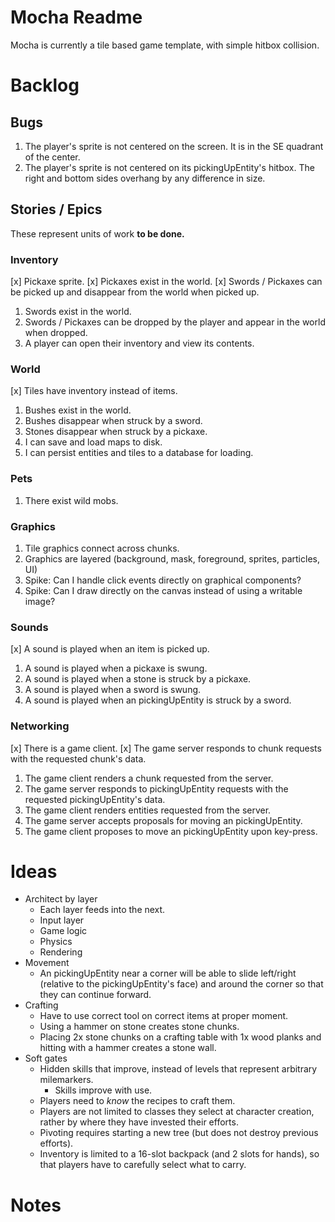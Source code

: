 # Mocha Readme
Mocha is currently a tile based game template, with simple hitbox collision.
 

# Backlog
## Bugs
1. The player's sprite is not centered on the screen. It is in the SE quadrant of the center.
1. The player's sprite is not centered on its pickingUpEntity's hitbox. The right and bottom sides overhang by any difference in size.

## Stories / Epics
These represent units of work **to be done.**

### Inventory
[x] Pickaxe sprite.
[x] Pickaxes exist in the world.
[x] Swords / Pickaxes can be picked up and disappear from the world when picked up.
1. Swords exist in the world.
1. Swords / Pickaxes can be dropped by the player and appear in the world when dropped.
1. A player can open their inventory and view its contents.

### World
[x] Tiles have inventory instead of items.
1. Bushes exist in the world.
1. Bushes disappear when struck by a sword.
1. Stones disappear when struck by a pickaxe.
1. I can save and load maps to disk.
1. I can persist entities and tiles to a database for loading.

### Pets
1. There exist wild mobs.

### Graphics
1. Tile graphics connect across chunks.
1. Graphics are layered (background, mask, foreground, sprites, particles, UI)
1. Spike: Can I handle click events directly on graphical components? 
1. Spike: Can I draw directly on the canvas instead of using a writable image?

### Sounds
[x] A sound is played when an item is picked up.
1. A sound is played when a pickaxe is swung.
1. A sound is played when a stone is struck by a pickaxe.
1. A sound is played when a sword is swung.
1. A sound is played when an pickingUpEntity is struck by a sword.

### Networking
[x] There is a game client.
[x] The game server responds to chunk requests with the requested chunk's data.
1. The game client renders a chunk requested from the server.
1. The game server responds to pickingUpEntity requests with the requested pickingUpEntity's data.
1. The game client renders entities requested from the server.
1. The game server accepts proposals for moving an pickingUpEntity.
1. The game client proposes to move an pickingUpEntity upon key-press.

# Ideas
+ Architect by layer
  + Each layer feeds into the next.
  + Input layer
  + Game logic
  + Physics
  + Rendering
+ Movement
  + An pickingUpEntity near a corner will be able to slide left/right (relative to the pickingUpEntity's face) and around the corner so that they can continue forward.
+ Crafting
  + Have to use correct tool on correct items at proper moment.
  + Using a hammer on stone creates stone chunks.
  + Placing 2x stone chunks on a crafting table with 1x wood planks and hitting with a hammer creates a stone wall.
+ Soft gates
  + Hidden skills that improve, instead of levels that represent arbitrary milemarkers.
    + Skills improve with use.
  + Players need to _know_ the recipes to craft them.
  + Players are not limited to classes they select at character creation, rather by where they have invested their efforts.
  + Pivoting requires starting a new tree (but does not destroy previous efforts).
  + Inventory is limited to a 16-slot backpack (and 2 slots for hands), so that players have to carefully select what to carry.

# Notes

